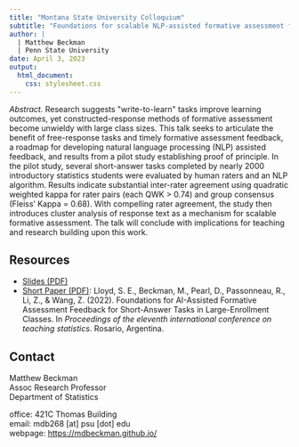 ```yaml
---
title: "Montana State University Colloquium"
subtitle: "Foundations for scalable NLP-assisted formative assessment feedback"
author: |
  | Matthew Beckman
  | Penn State University
date: April 3, 2023
output: 
  html_document: 
    css: stylesheet.css
---
```



*Abstract.* Research suggests "write-to-learn" tasks improve learning outcomes, yet constructed-response methods of formative assessment become unwieldy with large class sizes. This talk seeks to articulate the benefit of free-response tasks and timely formative assessment feedback, a roadmap for developing natural language processing (NLP) assisted feedback, and results from a pilot study establishing proof of principle. In the pilot study, several short-answer tasks completed by nearly 2000 introductory statistics students were evaluated by human raters and an NLP algorithm. Results indicate substantial inter-rater agreement using quadratic weighted kappa for rater pairs (each QWK > 0.74) and group consensus (Fleiss’ Kappa = 0.68). With compelling rater agreement, the study then introduces cluster analysis of response text as a mechanism for scalable formative assessment. The talk will conclude with implications for teaching and research building upon this work.




## Resources

- [Slides (PDF)](docs/202304-scalable-formative-assessment.pdf)
- [Short Paper (PDF)](docs/ICOTS-Paper.pdf): Lloyd, S. E., Beckman, M., Pearl, D., Passonneau, R., Li, Z., & Wang, Z. (2022). Foundations for AI-Assisted Formative Assessment Feedback for Short-Answer Tasks in Large-Enrollment Classes. In *Proceedings of the eleventh international conference on teaching statistics*. Rosario, Argentina.



## Contact

Matthew Beckman  
Assoc Research Professor  
Department of Statistics  

office: 421C Thomas Building  
email: mdb268 [at] psu [dot] edu  
webpage: <https://mdbeckman.github.io/>

